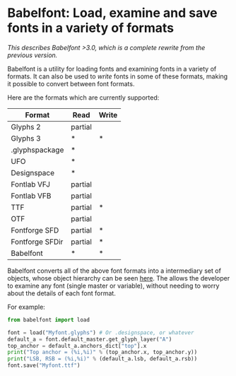 # Babelfont: Load, examine and save fonts in a variety of formats

*This describes Babelfont >3.0, which is a complete rewrite from the previous version.*

Babelfont is a utility for loading fonts and examining fonts in a variety
of formats. It can also be used to *write* fonts in some of these formats,
making it possible to convert between font formats.

Here are the formats which are currently supported:

| Format          | Read    | Write |
|-----------------|---------|-------|
| Glyphs 2        | partial |       |
| Glyphs 3        | *       | *     |
| .glyphspackage  | *       |       |
| UFO             | *       |       |
| Designspace     | *       |       |
| Fontlab VFJ     | partial |       |
| Fontlab VFB     | partial |       |
| TTF             | partial | *     |
| OTF             | partial |       |
| Fontforge SFD   | partial | *     |
| Fontforge SFDir | partial | *     |
| Babelfont       | *       | *     |

Babelfont converts all of the above font formats into a intermediary
set of objects, whose object hierarchy can be seen [here](https://simoncozens.github.io/babelfont). The allows
the developer to examine any font (single master or variable), without
needing to worry about the details of each font format.

For example:

```python
from babelfont import load

font = load("Myfont.glyphs") # Or .designspace, or whatever
default_a = font.default_master.get_glyph_layer("A")
top_anchor = default_a.anchors_dict["top"].x
print("Top anchor = (%i,%i)" % (top_anchor.x, top_anchor.y))
print("LSB, RSB = (%i,%i)" % (default_a.lsb, default_a.rsb))
font.save("Myfont.ttf")
```
